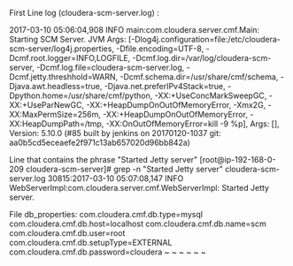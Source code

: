 First Line log (cloudera-scm-server.log) :

2017-03-10 05:06:04,908 INFO main:com.cloudera.server.cmf.Main: Starting SCM Server. JVM Args: [-Dlog4j.configuration=file:/etc/cloudera-scm-server/log4j.properties, -Dfile.encoding=UTF-8, -Dcmf.root.logger=INFO,LOGFILE, -Dcmf.log.dir=/var/log/cloudera-scm-server, -Dcmf.log.file=cloudera-scm-server.log, -Dcmf.jetty.threshhold=WARN, -Dcmf.schema.dir=/usr/share/cmf/schema, -Djava.awt.headless=true, -Djava.net.preferIPv4Stack=true, -Dpython.home=/usr/share/cmf/python, -XX:+UseConcMarkSweepGC, -XX:+UseParNewGC, -XX:+HeapDumpOnOutOfMemoryError, -Xmx2G, -XX:MaxPermSize=256m, -XX:+HeapDumpOnOutOfMemoryError, -XX:HeapDumpPath=/tmp, -XX:OnOutOfMemoryError=kill -9 %p], Args: [], Version: 5.10.0 (#85 built by jenkins on 20170120-1037 git: aa0b5cd5eceaefe2f971c13ab657020d96bb842a)

Line that contains the phrase "Started Jetty server"
                [root@ip-192-168-0-209 cloudera-scm-server]# grep -n "Started Jetty server" cloudera-scm-server.log
                30815:2017-03-10 05:07:08,147 INFO WebServerImpl:com.cloudera.server.cmf.WebServerImpl: Started Jetty server.

File db_properties:
com.cloudera.cmf.db.type=mysql
com.cloudera.cmf.db.host=localhost
com.cloudera.cmf.db.name=scm
com.cloudera.cmf.db.user=root
com.cloudera.cmf.db.setupType=EXTERNAL
com.cloudera.cmf.db.password=cloudera
~
~
~
~
~
~
